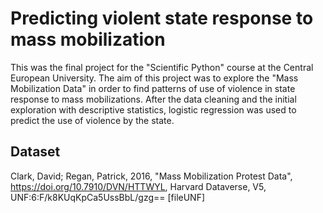 # Predicting violent state response to mass mobilization
This was the final project for the "Scientific Python" course at the Central European University. The aim of this project was to explore the "Mass Mobilization Data" in order to find patterns of use of violence in state response to mass mobilizations. After the data cleaning and the initial exploration with descriptive statistics, logistic regression was used to predict the use of violence by the state. 

## Dataset
Clark, David; Regan, Patrick, 2016, "Mass Mobilization Protest Data", https://doi.org/10.7910/DVN/HTTWYL, Harvard Dataverse, V5, UNF:6:F/k8KUqKpCa5UssBbL/gzg== [fileUNF]
